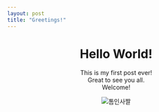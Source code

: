 ```yaml
--- 
layout: post
title: "Greetings!"
---
```

# <center>Hello World!</center> 
  
<center>This is my first post ever!</center>


<center>Great to see you all.</center> 


<center>Welcome!</center> 

<center>

![톰인사짤](https://github.com/user-attachments/assets/e3406f03-8db4-4fda-bd2d-351d76686472)


</center>
